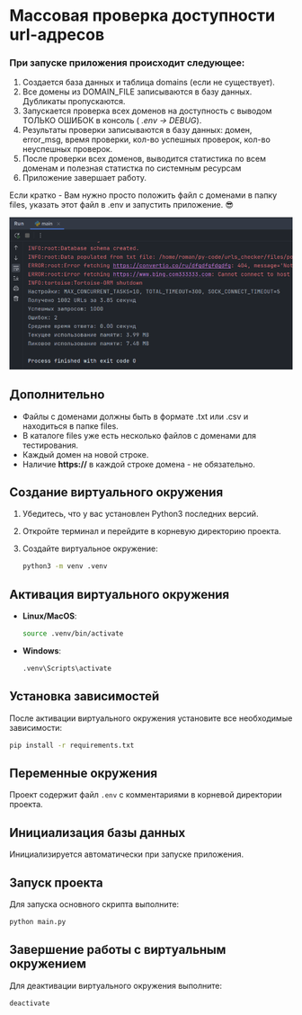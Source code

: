# Массовая проверка доступности url-адресов
### При запуске приложения происходит следующее:
1. Создается база данных и таблица domains (если не существует).
2. Все домены из DOMAIN_FILE записываются в базу данных. Дубликаты пропускаются.
3. Запускается проверка всех доменов на доступность с выводом ТОЛЬКО ОШИБОК в консоль (
   _.env -> DEBUG_).
4. Результаты проверки записываются в базу данных: домен, error_msg, время проверки,
   кол-во успешных проверок, кол-во неуспешных проверок.
5. После проверки всех доменов, выводится статистика по всем доменам и полезная
   статистка по системным ресурсам
6. Приложение завершает работу.

Если кратко - Вам нужно просто положить файл с доменами в папку files, указать этот файл
в .env и запустить приложение. 😎

![img.png](img.png)

## Дополнительно

* Файлы с доменами должны быть в формате .txt или .csv и находиться в папке files.
* В каталоге files уже есть несколько файлов с доменами для тестирования.
* Каждый домен на новой строке.
* Наличие **https://** в каждой строке домена - не обязательно.

## Создание виртуального окружения

1. Убедитесь, что у вас установлен Python3 последних версий.
2. Откройте терминал и перейдите в корневую директорию проекта.
3. Создайте виртуальное окружение:

    ```sh
    python3 -m venv .venv
    ```

## Активация виртуального окружения

- **Linux/MacOS**:

    ```sh
    source .venv/bin/activate
    ```

- **Windows**:

    ```sh
    .venv\Scripts\activate
    ```

## Установка зависимостей

После активации виртуального окружения установите все необходимые зависимости:

```sh
pip install -r requirements.txt
```

## Переменные окружения

Проект содержит файл `.env` с комментариями в корневой директории проекта.

## Инициализация базы данных

Инициализируется автоматически при запуске приложения.

## Запуск проекта

Для запуска основного скрипта выполните:

```sh
python main.py
```

## Завершение работы с виртуальным окружением

Для деактивации виртуального окружения выполните:

```sh
deactivate
```




